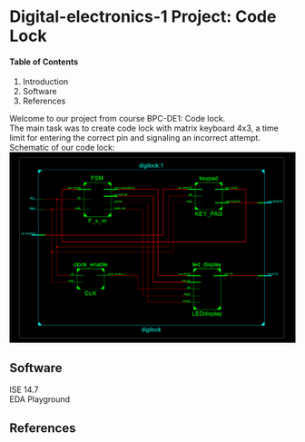 # Digital-electronics-1 Project: Code Lock

#### Table of Contents
1. Introduction <br/>
2. Software <br/>
3. References <br/>


Welcome to our project from course BPC-DE1: Code lock. <br/>
The main task was to create code lock with matrix keyboard 4x3, a time limit for entering the correct pin and signaling an incorrect attempt. 
<br/>
Schematic of our code lock: 
![Schematic](https://github.com/xmajnu00/Digital-electronics-1/blob/master/Labs/Project-Code_Lock/schematic.png)

## Software
ISE 14.7 <br/>
EDA Playground
## References
